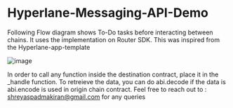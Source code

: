 # Hyperlane-Messaging-API-Demo

Following Flow diagram shows To-Do tasks before interacting between chains. It uses the implementation on Router SDK. This was inspired from the Hyperlane-app-template

![image](https://user-images.githubusercontent.com/81912496/232325995-67946c46-5d42-4580-9218-416bfaf41ba7.png)


In order to call any function inside the destination contract, place it in the _handle function.
To retreieve the data, you can do abi.decode if the data is abi.encode is used in origin chain contract.
Feel free to reach out to : shreyaspadmakiran@gmail.com for any queries
